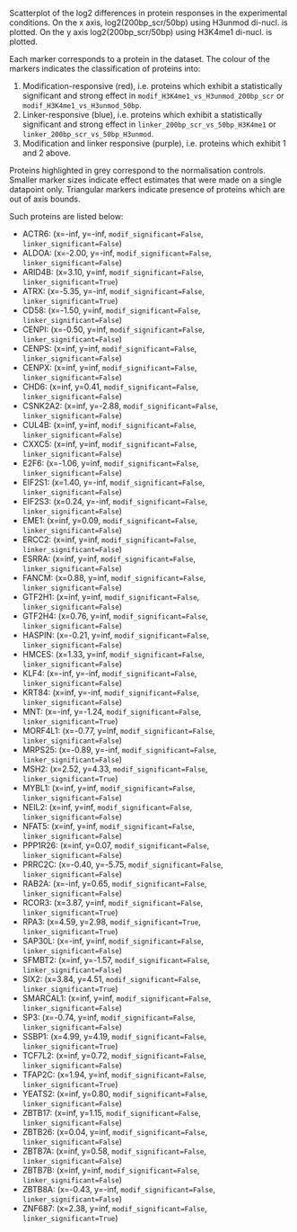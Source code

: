
Scatterplot of the log2 differences in protein responses in the experimental conditions.
On the x axis, log2(200bp_scr/50bp) using H3unmod di-nucl. is plotted. On the y axis log2(200bp_scr/50bp) using H3K4me1 di-nucl. is plotted.

Each marker corresponds to a protein in the dataset. The colour of the markers indicates the classification of proteins into:

1. Modification-responsive (red), i.e. proteins which exhibit a statistically significant and strong effect in `modif_H3K4me1_vs_H3unmod_200bp_scr` or `modif_H3K4me1_vs_H3unmod_50bp`.
2. Linker-responsive (blue), i.e. proteins which exhibit a statistically significant and strong effect in `linker_200bp_scr_vs_50bp_H3K4me1` or `linker_200bp_scr_vs_50bp_H3unmod`.
3. Modification and linker responsive (purple), i.e. proteins which exhibit 1 and 2 above.

Proteins highlighted in grey correspond to the normalisation controls.
Smaller marker sizes indicate effect estimates that were made on a single datapoint only.
Triangular markers indicate presence of proteins which are out of axis bounds.

Such proteins are listed below:

   - ACTR6: (x=-inf, y=-inf, `modif_significant=False`, `linker_significant=False`)
   - ALDOA: (x=-2.00, y=-inf, `modif_significant=False`, `linker_significant=False`)
   - ARID4B: (x=3.10, y=inf, `modif_significant=False`, `linker_significant=True`)
   - ATRX: (x=-5.35, y=-inf, `modif_significant=False`, `linker_significant=True`)
   - CD58: (x=-1.50, y=inf, `modif_significant=False`, `linker_significant=False`)
   - CENPI: (x=-0.50, y=inf, `modif_significant=False`, `linker_significant=False`)
   - CENPS: (x=inf, y=inf, `modif_significant=False`, `linker_significant=False`)
   - CENPX: (x=inf, y=inf, `modif_significant=False`, `linker_significant=False`)
   - CHD6: (x=inf, y=0.41, `modif_significant=False`, `linker_significant=False`)
   - CSNK2A2: (x=inf, y=-2.88, `modif_significant=False`, `linker_significant=False`)
   - CUL4B: (x=inf, y=inf, `modif_significant=False`, `linker_significant=False`)
   - CXXC5: (x=inf, y=inf, `modif_significant=False`, `linker_significant=False`)
   - E2F6: (x=-1.06, y=inf, `modif_significant=False`, `linker_significant=False`)
   - EIF2S1: (x=1.40, y=-inf, `modif_significant=False`, `linker_significant=False`)
   - EIF2S3: (x=0.24, y=-inf, `modif_significant=False`, `linker_significant=False`)
   - EME1: (x=inf, y=0.09, `modif_significant=False`, `linker_significant=False`)
   - ERCC2: (x=inf, y=inf, `modif_significant=False`, `linker_significant=False`)
   - ESRRA: (x=inf, y=inf, `modif_significant=False`, `linker_significant=False`)
   - FANCM: (x=0.88, y=inf, `modif_significant=False`, `linker_significant=False`)
   - GTF2H1: (x=inf, y=inf, `modif_significant=False`, `linker_significant=False`)
   - GTF2H4: (x=0.76, y=inf, `modif_significant=False`, `linker_significant=False`)
   - HASPIN: (x=-0.21, y=inf, `modif_significant=False`, `linker_significant=False`)
   - HMCES: (x=1.33, y=inf, `modif_significant=False`, `linker_significant=False`)
   - KLF4: (x=-inf, y=-inf, `modif_significant=False`, `linker_significant=False`)
   - KRT84: (x=inf, y=-inf, `modif_significant=False`, `linker_significant=False`)
   - MNT: (x=-inf, y=-1.24, `modif_significant=False`, `linker_significant=True`)
   - MORF4L1: (x=-0.77, y=inf, `modif_significant=False`, `linker_significant=False`)
   - MRPS25: (x=-0.89, y=-inf, `modif_significant=False`, `linker_significant=False`)
   - MSH2: (x=2.52, y=4.33, `modif_significant=False`, `linker_significant=True`)
   - MYBL1: (x=inf, y=inf, `modif_significant=False`, `linker_significant=False`)
   - NEIL2: (x=inf, y=inf, `modif_significant=False`, `linker_significant=False`)
   - NFAT5: (x=inf, y=inf, `modif_significant=False`, `linker_significant=False`)
   - PPP1R26: (x=inf, y=0.07, `modif_significant=False`, `linker_significant=False`)
   - PRRC2C: (x=-0.40, y=-5.75, `modif_significant=False`, `linker_significant=False`)
   - RAB2A: (x=-inf, y=0.65, `modif_significant=False`, `linker_significant=False`)
   - RCOR3: (x=3.87, y=inf, `modif_significant=False`, `linker_significant=True`)
   - RPA3: (x=4.59, y=2.98, `modif_significant=True`, `linker_significant=True`)
   - SAP30L: (x=-inf, y=inf, `modif_significant=False`, `linker_significant=False`)
   - SFMBT2: (x=inf, y=-1.57, `modif_significant=False`, `linker_significant=False`)
   - SIX2: (x=3.84, y=4.51, `modif_significant=False`, `linker_significant=True`)
   - SMARCAL1: (x=inf, y=inf, `modif_significant=False`, `linker_significant=False`)
   - SP3: (x=-0.74, y=inf, `modif_significant=False`, `linker_significant=False`)
   - SSBP1: (x=4.99, y=4.19, `modif_significant=False`, `linker_significant=True`)
   - TCF7L2: (x=inf, y=0.72, `modif_significant=False`, `linker_significant=False`)
   - TFAP2C: (x=1.94, y=inf, `modif_significant=False`, `linker_significant=True`)
   - YEATS2: (x=inf, y=0.80, `modif_significant=False`, `linker_significant=False`)
   - ZBTB17: (x=inf, y=1.15, `modif_significant=False`, `linker_significant=False`)
   - ZBTB26: (x=0.04, y=inf, `modif_significant=False`, `linker_significant=False`)
   - ZBTB7A: (x=inf, y=0.58, `modif_significant=False`, `linker_significant=False`)
   - ZBTB7B: (x=inf, y=inf, `modif_significant=False`, `linker_significant=False`)
   - ZBTB8A: (x=-0.43, y=-inf, `modif_significant=False`, `linker_significant=False`)
   - ZNF687: (x=2.38, y=inf, `modif_significant=False`, `linker_significant=True`)
        
